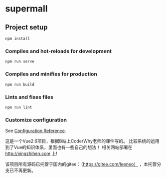 # supermall

## Project setup
```
npm install
```

### Compiles and hot-reloads for development
```
npm run serve
```

### Compiles and minifies for production
```
npm run build
```

### Lints and fixes files
```
npm run lint
```

### Customize configuration
See [Configuration Reference](https://cli.vuejs.org/config/).


这是一个Vue2.6项目，根据B站上CoderWhy老师的课件写的。
比较系统的运用到了Vue的知识体系，里面也有一些自己的想法！
相关网站部署在 http://xingzhihen.com 上!

该项目所有源码已托管于国内的gitee：（https://gitee.com/leeneo） ，本托管分支已不再更新。

